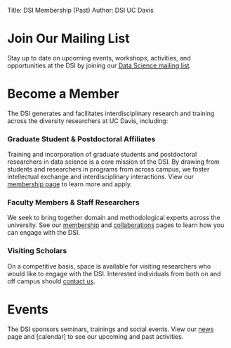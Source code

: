 ﻿Title: DSI Membership (Past)
Author: DSI UC Davis

# Join Our Mailing List

Stay up to date on upcoming events, workshops, activities, and opportunities at the DSI by joining our [Data Science mailing list](signup.html).


# Become a Member

The DSI generates and facilitates interdisciplinary research
and training across the diversity researchers at UC Davis, including:

### Graduate Student & Postdoctoral Affiliates

Training and incorporation of graduate students and postdoctoral researchers in
data science is a core mission of the DSI. By drawing from students and
researchers in programs from across campus, we foster intellectual exchange and
interdisciplinary interactions. View our [membership page](membership.md) to learn more and apply.

### Faculty Members & Staff Researchers

We seek to bring together domain and methodological experts across the university. See our [membership](membership.md) and [collaborations](projects.md) pages to learn how you can engage with the DSI. 

### Visiting Scholars

On a competitive basis, space is available for visiting researchers who would like to engage with the DSI. Interested individuals from both on and off campus should [contact us](mailto:datascience@ucdavis.edu).

# Events
The DSI sponsors seminars, trainings and social events. View our [news](annoucements.md) page and [calendar] to see our upcoming and past activities.

